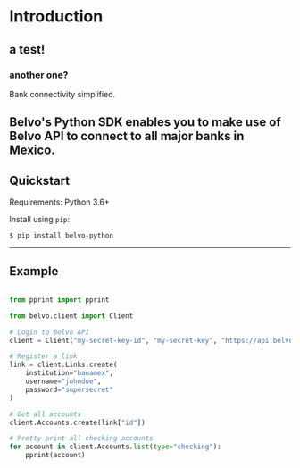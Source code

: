 # Introduction

## a test!

### another one?

Bank connectivity simplified.

Belvo's Python SDK enables you to make use of Belvo API to connect to all major 
banks in Mexico.
---

## Quickstart
Requirements: Python 3.6+

Install using `pip`:
```
$ pip install belvo-python
```
---

## Example
```python

from pprint import pprint

from belvo.client import Client

# Login to Belvo API
client = Client("my-secret-key-id", "my-secret-key", "https://api.belvo.com")

# Register a link 
link = client.Links.create(
    institution="banamex",
    username="johndoe",
    password="supersecret"
)

# Get all accounts
client.Accounts.create(link["id"])

# Pretty print all checking accounts
for account in client.Accounts.list(type="checking"):
    pprint(account)
```